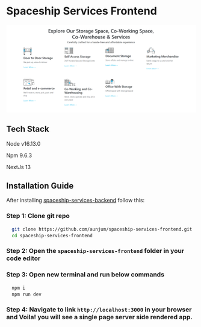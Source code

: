 # Spaceship Services Frontend

![App ScreenShot](https://github.com/aunjum/spaceship-services-frontend/blob/main/public/assets/app.png)


## Tech Stack

Node v16.13.0

Npm 9.6.3

NextJs 13


## Installation Guide

After installing [spaceship-services-backend](https://github.com/aunjum/spaceship-services-frontend.git) follow this:

### Step 1: Clone git repo

```bash
  git clone https://github.com/aunjum/spaceship-services-frontend.git
  cd spaceship-services-frontend
```

### Step 2: Open the `spaceship-services-frontend` folder in your code editor

### Step 3: Open new terminal and run below commands

```bash
  npm i
  npm run dev
```

### Step 4: Navigate to link `http://localhost:3000` in your browser and Voila! you will see a single page server side rendered app.
